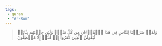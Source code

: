 ```yaml
---
tags: 
 - quran 
 - "Ar-Rum"
---
```


> وَلَقَدۡ ضَرَبۡنَا لِلنَّاسِ فِي هَٰذَا ٱلۡقُرۡءَانِ مِن كُلِّ مَثَلٖۚ وَلَئِن جِئۡتَهُم بِـَٔايَةٖ لَّيَقُولَنَّ ٱلَّذِينَ كَفَرُوٓاْ إِنۡ أَنتُمۡ إِلَّا مُبۡطِلُونَ
